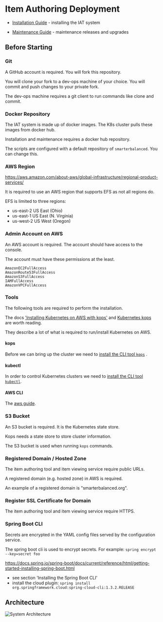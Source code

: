 # Item Authoring Deployment
 
* [Installation Guide](InstallationGuide.md) - installing the IAT system  

* [Maintenance Guide](MaintenanceGuide.md) - maintenance releases and upgrades   

## Before Starting

### Git

A GitHub account is required.  You will fork this repository.

You will clone your fork to a dev-ops machine of your choice.  You will commit and push changes
to your private fork.

The dev-ops machine requires a git client to run commands like clone and commit. 

### Docker Repository

The IAT system is made up of docker images.  The K8s cluster pulls these images from docker hub.

Installation and maintenance requires a docker hub repository. 

The scripts are configured with a default repository of `smarterbalanced`.  You can change this. 

### AWS Region

https://aws.amazon.com/about-aws/global-infrastructure/regional-product-services/

It is required to use an AWS region that supports EFS as not all regions do.

EFS is limited to three regions: 
* us-east-2 US East (Ohio)	
* us-east-1 US East (N. Virginia)	
* us-west-2 US West (Oregon)

### Admin Account on AWS

An AWS account is required.  The account should have access to the console.

The account must have these permissions at the least.

```
AmazonEC2FullAccess
AmazonRoute53FullAccess
AmazonS3FullAccess
IAMFullAccess
AmazonVPCFullAccess
```

### Tools

The following tools are required to perform the installation.

The docs ['Installing Kubernetes on AWS with kops'](https://kubernetes.io/docs/getting-started-guides/kops/)
and [Kubernetes kops](https://github.com/kubernetes/kops/blob/master/docs/aws.md) are worth reading.

They describe a lot of what is required to run/install Kubernetes on AWS.

#### kops

Before we can bring up the cluster we need to [install the CLI tool `kops`](https://github.com/kubernetes/kops/blob/master/docs/install.md) .

#### kubectl

In order to control Kubernetes clusters we need to [install the CLI tool `kubectl`](https://kubernetes.io/docs/tasks/tools/install-kubectl/).

#### AWS CLI

The [aws guide](http://docs.aws.amazon.com/cli/latest/userguide/awscli-install-linux.html).

### S3 Bucket 

An S3 bucket is required.  It is the Kubernetes state store.

Kops needs a state store to store cluster information.

The S3 bucket is used when running ```kops``` commands.

### Registered Domain / Hosted Zone

The item authoring tool and item viewing service require public URLs.

A registered domain (e.g. hosted zone) in AWS is required.  

An example of a registered domain is "smarterbalanced.org".  

### Register SSL Certificate for Domain

The item authoring tool and item viewing service require HTTPS.

### Spring Boot CLI

Secrets are encrypted in the YAML config files served by the configuration service.

The spring boot cli is used to encrypt secrets.  For example: `spring encrypt --key=secret foo`

https://docs.spring.io/spring-boot/docs/current/reference/html/getting-started-installing-spring-boot.html 
* see section 'Installing the Spring Boot CLI'  
* install the cloud plugin: `spring install org.springframework.cloud:spring-cloud-cli:1.3.2.RELEASE`

## Architecture

![System Architecture](/images/system-architecture.png)